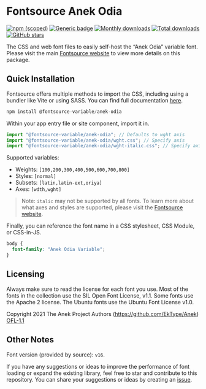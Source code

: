 # Fontsource Anek Odia

[![npm (scoped)](https://img.shields.io/npm/v/@fontsource-variable/anek-odia?color=brightgreen)](https://www.npmjs.com/package/@fontsource-variable/anek-odia) [![Generic badge](https://img.shields.io/badge/fontsource-passing-brightgreen)](https://github.com/fontsource/fontsource) [![Monthly downloads](https://badgen.net/npm/dm/@fontsource-variable/anek-odia)](https://github.com/fontsource/fontsource) [![Total downloads](https://badgen.net/npm/dt/@fontsource-variable/anek-odia)](https://github.com/fontsource/fontsource) [![GitHub stars](https://img.shields.io/github/stars/fontsource/fontsource.svg?style=social&label=Star)](https://github.com/fontsource/fontsource/stargazers)

The CSS and web font files to easily self-host the “Anek Odia” variable font. Please visit the main [Fontsource website](https://fontsource.org/fonts/anek-odia) to view more details on this package.

## Quick Installation

Fontsource offers multiple methods to import the CSS, including using a bundler like Vite or using SASS. You can find full documentation [here](https://fontsource.org/docs/getting-started/introduction).

```javascript
npm install @fontsource-variable/anek-odia
```

Within your app entry file or site component, import it in.

```javascript
import "@fontsource-variable/anek-odia"; // Defaults to wght axis
import "@fontsource-variable/anek-odia/wght.css"; // Specify axis
import "@fontsource-variable/anek-odia/wght-italic.css"; // Specify axis and style
```

Supported variables:
- Weights: `[100,200,300,400,500,600,700,800]`
- Styles: `[normal]`
- Subsets: `[latin,latin-ext,oriya]`
- Axes: `[wdth,wght]`

> Note: `italic` may not be supported by all fonts. To learn more about what axes and styles are supported, please visit the [Fontsource website](https://fontsource.org/fonts/anek-odia).

Finally, you can reference the font name in a CSS stylesheet, CSS Module, or CSS-in-JS.

```css
body {
  font-family: "Anek Odia Variable";
}
```

## Licensing
Always make sure to read the license for each font you use. Most of the fonts in the collection use the SIL Open Font License, v1.1. Some fonts use the Apache 2 license. The Ubuntu fonts use the Ubuntu Font License v1.0.

Copyright 2021 The Anek Project Authors (https://github.com/EkType/Anek)
[OFL-1.1](https://openfontlicense.org)

## Other Notes
Font version (provided by source): `v16`.

If you have any suggestions or ideas to improve the performance of font loading or expand the existing library, feel free to star and contribute to this repository. You can share your suggestions or ideas by creating an [issue](https://github.com/fontsource/fontsource/issues).